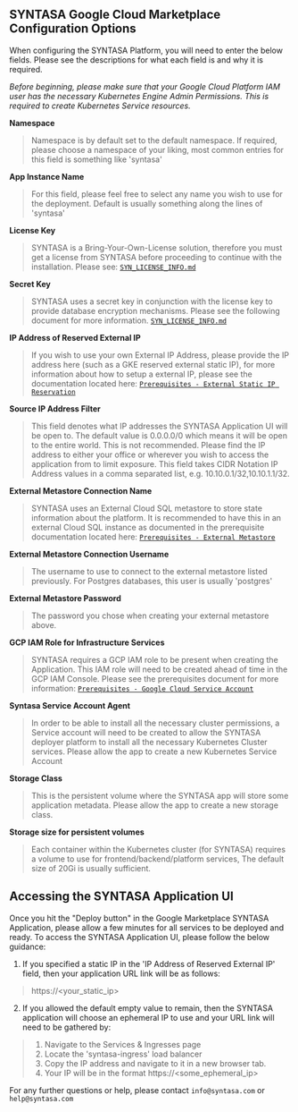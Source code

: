 ## SYNTASA Google Cloud Marketplace Configuration Options

When configuring the SYNTASA Platform, you will need to enter the below fields.  Please see the descriptions for what each
field is and why it is required.

*Before beginning, please make sure that your Google Cloud Platform IAM user has the necessary Kubernetes Engine Admin Permissions.  This is required
to create Kubernetes Service resources.*

**Namespace**

>Namespace is by default set to the default namespace.  If required, please choose a namespace of your liking, most common
entries for this field is something like 'syntasa'

**App Instance Name**

> For this field, please feel free to select any name you wish to use for the deployment.  Default is usually something 
along the lines of 'syntasa'

**License Key**

> SYNTASA is a Bring-Your-Own-License solution, therefore you must get a license from SYNTASA before proceeding to continue
with the installation.  Please see: [`SYN_LICENSE_INFO.md`](/docs/SYN_LICENSE_INFO.md)

**Secret Key**

> SYNTASA uses a secret key in conjunction with the license key to provide database encryption mechanisms.  Please see the
following document for more information.  [`SYN_LICENSE_INFO.md`](/docs/SYN_LICENSE_INFO.md)

**IP Address of Reserved External IP**

> If you wish to use your own External IP Address, please provide the IP address here (such as a GKE reserved external static IP), for
more information about how to setup a external IP, please see the documentation located here: [`Prerequisites - External Static IP Reservation`](https://github.com/syntasa-dev/syntasa-google-marketplace/blob/master/docs/PREREQUISITES.md#google-cloud-service-account)

**Source IP Address Filter**

> This field denotes what IP addresses the SYNTASA Application UI will be open to.  The default value is 0.0.0.0/0 which means
it will be open to the entire world.  This is not recommended.  Please find the IP address to either your office or wherever
you wish to access the application from to limit exposure.  This field takes CIDR Notation IP Address values in a comma separated
list, e.g. 10.10.0.1/32,10.10.1.1/32.

**External Metastore Connection Name**

> SYNTASA uses an External Cloud SQL metastore to store state information about the platform.  It is recommended to have this
in an external Cloud SQL instance as documented in the prerequisite documentation located here: [`Prerequisites - External Metastore`](https://github.com/syntasa-dev/syntasa-google-marketplace/blob/master/docs/PREREQUISITES.md#external-metastore)

**External Metastore Connection Username**

> The username to use to connect to the external metastore listed previously.  For Postgres databases, this user is usually 'postgres'

**External Metastore Password**

> The password you chose when creating your external metastore above.

**GCP IAM Role for Infrastructure Services**

> SYNTASA requires a GCP IAM role to be present when creating the Application.  This IAM role will need to be created
ahead of time in the GCP IAM Console.  Please see the prerequisites document for more information: [`Prerequisites - Google Cloud Service Account`](https://github.com/syntasa-dev/syntasa-google-marketplace/blob/master/docs/PREREQUISITES.md#google-cloud-service-account)

**Syntasa Service Account Agent**

> In order to be able to install all the necessary cluster permissions, a Service account will need to be created to 
allow the SYNTASA deployer platform to install all the necessary Kubernetes Cluster services.  Please allow the app to create
a new Kubernetes Service Account

**Storage Class**

> This is the persistent volume where the SYNTASA app will store some application metadata.  Please allow the app to create
a new storage class.

**Storage size for persistent volumes**

> Each container within the Kubernetes cluster (for SYNTASA) requires a volume to use for frontend/backend/platform services,
The default size of 20Gi is usually sufficient.


## Accessing the SYNTASA Application UI

Once you hit the "Deploy button" in the Google Marketplace SYNTASA Application, please allow a few minutes for all services
to be deployed and ready.  To access the SYNTASA Application UI, please follow the below guidance:

1. If you specified a static IP in the 'IP Address of Reserved External IP' field, then your application URL link will be as follows:
> https://<your_static_ip>

2. If you allowed the default empty value to remain, then the SYNTASA application will choose an ephemeral IP to use and your URL link will need to be 
gathered by:
> 1. Navigate to the Services & Ingresses page
> 2. Locate the 'syntasa-ingress' load balancer 
> 3. Copy the IP address and navigate to it in a new browser tab.
> 4. Your IP will be in the format https://<some_ephemeral_ip>

For any further questions or help, please contact `info@syntasa.com` or `help@syntasa.com`
